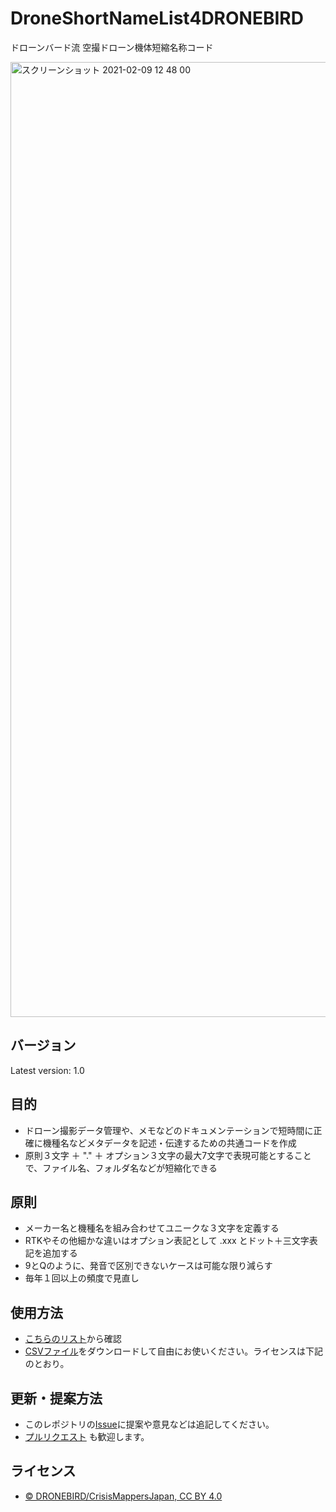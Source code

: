 # DroneShortNameList4DRONEBIRD
ドローンバード流 空撮ドローン機体短縮名称コード

<img width="1528" alt="スクリーンショット 2021-02-09 12 48 00" src="https://user-images.githubusercontent.com/416977/107313023-16524200-6ad5-11eb-9034-c4fa02bf93be.png">


## バージョン
Latest version: 1.0

## 目的
* ドローン撮影データ管理や、メモなどのドキュメンテーションで短時間に正確に機種名などメタデータを記述・伝達するための共通コードを作成
* 原則３文字 ＋ "." ＋ オプション３文字の最大7文字で表現可能とすることで、ファイル名、フォルダ名などが短縮化できる

## 原則
* メーカー名と機種名を組み合わせてユニークな３文字を定義する
* RTKやその他細かな違いはオプション表記として .xxx とドット＋三文字表記を追加する
* 9とQのように、発音で区別できないケースは可能な限り減らす
* 毎年１回以上の頻度で見直し

## 使用方法
* [こちらのリスト](https://github.com/dronebird/DroneShortNameList4DRONEBIRD/blob/main/DroneShortNameList4DRONEBIRD_v10.csv)から確認
* [CSVファイル](https://raw.githubusercontent.com/dronebird/DroneShortNameList4DRONEBIRD/main/DroneShortNameList4DRONEBIRD_v10.csv)をダウンロードして自由にお使いください。ライセンスは下記のとおり。


## 更新・提案方法
* このレポジトリの[Issue](https://github.com/dronebird/DroneShortNameList4DRONEBIRD/issues)に提案や意見などは追記してください。
* [プルリクエスト](https://github.com/dronebird/DroneShortNameList4DRONEBIRD/pulls) も歓迎します。

## ライセンス
* [© DRONEBIRD/CrisisMappersJapan, CC BY 4.0](https://github.com/dronebird/DroneShortNameList4DRONEBIRD/blob/main/LICENSE.md)
